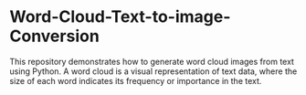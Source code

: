 # Word-Cloud-Text-to-image-Conversion
This repository demonstrates how to generate word cloud images from text using Python. A word cloud is a visual representation of text data, where the size of each word indicates its frequency or importance in the text.
